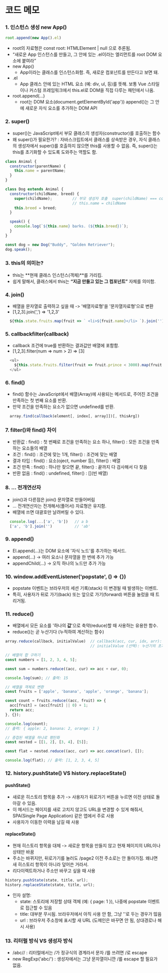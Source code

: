 # 코드 메모

### 1. 인스턴스 생성 new App()
```js
root.append(new App().el)
```
- root의 자료형은 const root: HTMLElement | null 으로 추론됨.
- “새로운 App 인스턴스를 만들고, 그 안에 있는 .el이라는 엘리먼트를 root DOM 요소에 붙여라”
- new App()
  - App이라는 클래스를 인스턴스화함. 즉, 새로운 컴포넌트를 만든다고 보면 돼.
- .el
  - App 클래스 안에 있는 HTML 요소 (예: div, ul, 등)를 뜻해. 보통 Vue 스타일이나 커스텀 프레임워크에서 this.el로 DOM을 직접 다루는 패턴에서 나옴.
- root.append(...)
  - root는 DOM 요소(document.getElementById('app')) append()는 그 안에 새로운 자식 요소를 추가하는 DOM API


### 2. super()
- super()는 JavaScript에서 부모 클래스의 생성자(constructor)를 호출하는 함수
- 왜 super()가 필요한가? : 자바스크립트에서 클래스를 상속받은 경우, 자식 클래스의 생성자에서 super()를 호출하지 않으면 this를 사용할 수 없음. 즉, super()는 this를 초기화할 수 있도록 도와주는 역할도 함.
```js
class Animal {
  constructor(parentName) {
    this.name = parentName;
  }
}

class Dog extends Animal {
  constructor(childName, breed) {
    super(childName);         // 부모 생성자 호출  super(childName) === constructor(parentName)
                              // this.name = childName
    this.breed = breed;
  }

  speak() {
    console.log(`${this.name} barks. (${this.breed})`);
  }
}

const dog = new Dog("Buddy", "Golden Retriever");
dog.speak();

```


### 3. this의 의미는?
- this는 **현재 클래스 인스턴스(객체)**를 가리킴.
- 쉽게 말해서, 클래스에서 this는 __“지금 만들고 있는 그 컴포넌트”__ 자체를 의미함.


### 4. join()
- 배열을 문자열로 출력하고 싶을 때  -> '배열자료형'을 '문자열자료형'으로 변환
- [1,2,3].join(',') => '1,2,3'
```js
  ${this.state.fruits.map(fruit => ` <li>${fruit.name}</li> `).join('')}
```


### 5. callbackfilter(callback)
- callback 조건에 true를 반환하는 결과값만 배열에 포함함.
- [1,2,3].filter(num => num > 2) => [3]
```js
  <ul>
    ${this.state.fruits.filter(fruit => fruit.prince < 3000).map(fruit => ` <li>${fruit.name}</li> `).join('')}
  </ul>
```

### 6. find()
- find() 함수는 JavaScript에서 배열(Array)에 사용되는 메서드로, 주어진 조건을 만족하는 첫 번째 요소를 반환. 
- 만약 조건을 만족하는 요소가 없으면 undefined를 반환.
```js
  array.find(callback(element[, index[, array]])[, thisArg])
```

### 7. filter()와 find() 차이
- 반환값    : find() : 첫 번째로 조건을 만족하는 요소 하나, filter() : 모든 조건을 만족하는 요소들의 배열
- 조건      : find() : 조건에 맞는 1개, filter() : 조건에 맞는 배열
- 결과 타입 : find() : 요소(oject, number 등), filter() : 배열
- 조건 만족 : find() : 하나만 찾으면 끝,  filter() : 끝까지 다 검사해서 다 찾음
- 반환 없음 : find() : undefined, filter() : [](빈 배열)


### 8. ... 전개연산자
- join()과 다른점은 join() 문자열로 만들어버림
- ... 전개연산자는 전개해서(풀어서) 자료형은 유지함.
- 배열에 쓰면 대괄호만 날려버릴 수 있다.
```js
  console.log(...['a', 'b'])   // a b
  ['a', 'b'].join('')          // 'ab'
```


### 9. append()
- El.append(...)는 DOM 요소에 '자식 노드'를 추가하는 메서드.
- append(...) -> 여러 요소나 문자열을 한 번에 추가 가능
- appendChild(...) ->  오직 하나의 노드만 추가 가능


### 10. window.addEventListener('popstate', () => {})
- popstate 이벤트는 브라우저의 세션 기록(stack) 이 변경될 때 발생하는 이벤트. 
- 특히, 사용자가 뒤로 가기(back) 또는 앞으로 가기(forward) 버튼을 눌렀을 때 트리거됨.


### 11. reduce()
- 배열에서 모든 요소를 '하나의 **값**'으로 축약(reduce)할 때 사용하는 유용한 함수.
- reduce()는 곧 누산기다 (누적하여 계산하는 함수)
```js
array.reduce(callback, initialValue)  // callback(acc, cur, idx, arr): 배열의 각 요소에 대해 실행할 함수
                                      // initialValue (선택): 누산기의 초기값. 없으면 배열의 첫 번째 요소가 초기값이 됨.
```
```js
// 배열의 합 구하기
const numbers = [1, 2, 3, 4, 5];

const sum = numbers.reduce((acc, cur) => acc + cur, 0);

console.log(sum); // 출력: 15
```
```js
// 배열을 객체로 변환
const fruits = ['apple', 'banana', 'apple', 'orange', 'banana'];

const count = fruits.reduce((acc, fruit) => {
  acc[fruit] = (acc[fruit] || 0) + 1;
  return acc;
}, {});

console.log(count);
// 출력: { apple: 2, banana: 2, orange: 1 }
```
```JavaScript
// 중첩된 배열을 하나로 평탄화
const nested = [[1, 2], [3, 4], [5]];

const flat = nested.reduce((acc, cur) => acc.concat(cur), []);

console.log(flat); // 출력: [1, 2, 3, 4, 5]
```


### 12. history.pushState() VS history.replaceState()
#### pushState()
- 새로운 히스토리 항목을 추가 -> 사용자가 뒤로가기 버튼을 누르면 이전 상태로 돌아갈 수 있음.
- 이 메서드는 페이지를 새로 고치지 않고도 URL을 변경할 수 있게 해줘서, SPA(Single Page Application) 같은 앱에서 주로 사용
- 사용자가 이동한 이력을 남길 때 사용

#### replaceState()
- 현재 히스토리 항목을 대체 -> 새로운 항목을 만들지 않고 현재 페이지의 URL이나 상태만 바꿈
- 주소는 바뀌지만, 뒤로가기를 눌러도 /page2 이전 주소로는 안 돌아가짐. 왜냐면 새 히스토리 항목이 아니라 덮어쓴 거라서.
- 리다이렉트하거나 주소만 바꾸고 싶을 때 사용
```JavaScript
history.pushState(state, title, url);
history.replaceState(state, title, url);
```
- 인자 설명:
  - state: 스토리에 저장할 상태 객체 (예: { page: 1 }), 나중에 popstate 이벤트로 접근할 수 있음
  - title: 대부분 무시됨. 브라우저에서 아직 사용 안 함, 그냥 ''로 두는 경우가 많음
  - url  : 브라우저 주소창에 표시할 새 URL (도메인은 바꾸면 안 됨, 상대경로나 해시 사용)


### 13. 리터럴 방식 VS 생성자 방식
- /abc\// : 리터럴에서는 /가 정규식의 경계라서 문자 /를 쓰려면 \/로 escape
- new RegExp('abc/') : 생성자에서는 그냥 문자열이니깐 /를 escape 할 필요가 없음.

